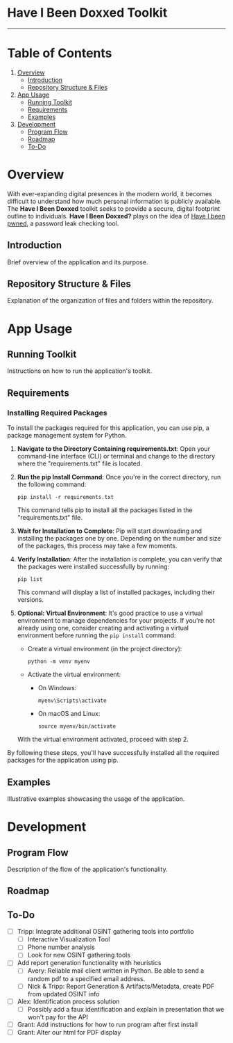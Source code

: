 # Have I Been Doxxed Toolkit
---
# Table of Contents
1. [Overview](#overview)
    - [Introduction](#introduction)
    - [Repository Structure & Files](#repository-structure--files)
2. [App Usage](#app-usage)
    - [Running Toolkit](#running-toolkit)
    - [Requirements](#requirements) 
    - [Examples](#examples)
3. [Development](#development)
    - [Program Flow](#program-flow)
    - [Roadmap](#roadmap)
    - [To-Do](#to-do)

# Overview
With ever-expanding digital presences in the modern world, it becomes difficult to understand how much personal information is publicly available.
The **Have I Been Doxxed** toolkit seeks to provide a secure, digital footprint outline to individuals.
**Have I Been Doxxed?** plays on the idea of [Have I been pwned](https://haveibeenpwned.com/), a password leak checking tool. 

## Introduction
Brief overview of the application and its purpose.

## Repository Structure & Files
Explanation of the organization of files and folders within the repository.

# App Usage

## Running Toolkit
Instructions on how to run the application's toolkit.

## Requirements

### Installing Required Packages

To install the packages required for this application, you can use pip, a package management system for Python.

1. **Navigate to the Directory Containing requirements.txt**: Open your command-line interface (CLI) or terminal and change to the directory where the "requirements.txt" file is located.

2. **Run the pip Install Command**: Once you're in the correct directory, run the following command:

    ```
    pip install -r requirements.txt
    ```

   This command tells pip to install all the packages listed in the "requirements.txt" file.

3. **Wait for Installation to Complete**: Pip will start downloading and installing the packages one by one. Depending on the number and size of the packages, this process may take a few moments.

4. **Verify Installation**: After the installation is complete, you can verify that the packages were installed successfully by running:

    ```
    pip list
    ```

   This command will display a list of installed packages, including their versions.

5. **Optional: Virtual Environment**: It's good practice to use a virtual environment to manage dependencies for your projects. If you're not already using one, consider creating and activating a virtual environment before running the `pip install` command:

    - Create a virtual environment (in the project directory):

        ```
        python -m venv myenv
        ```

    - Activate the virtual environment:

        - On Windows:

            ```
            myenv\Scripts\activate
            ```

        - On macOS and Linux:

            ```
            source myenv/bin/activate
            ```

    With the virtual environment activated, proceed with step 2.

By following these steps, you'll have successfully installed all the required packages for the application using pip.

## Examples
Illustrative examples showcasing the usage of the application.

# Development


## Program Flow
Description of the flow of the application's functionality.

## Roadmap


## To-Do
- [ ] Tripp: Integrate additional OSINT gathering tools into portfolio
  - [ ] Interactive Visualization Tool
  - [ ] Phone number analysis
  - [ ] Look for new OSINT gathering tools 
- [ ] Add report generation functionality with heuristics
  - [ ] Avery: Reliable mail client written in Python. Be able to send a random pdf to a specified email address.
  - [ ] Nick & Tripp: Report Generation & Artifacts/Metadata, create PDF from updated OSINT info
- [ ] Alex: Identification process solution
  - [ ] Possibly add a faux identification and explain in presentation that we won't pay for the API
- [ ] Grant: Add instructions for how to run program after first install
- [ ] Grant: Alter our html for PDF display

